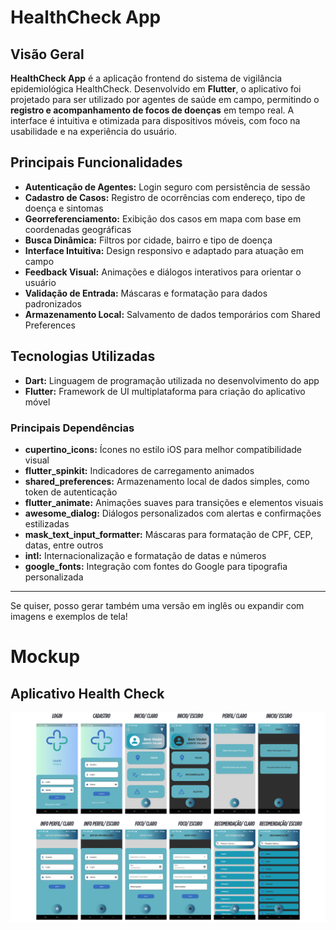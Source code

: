 # HealthCheck App  
## Visão Geral  
**HealthCheck App** é a aplicação frontend do sistema de vigilância epidemiológica HealthCheck. Desenvolvido em **Flutter**, o aplicativo foi projetado para ser utilizado por agentes de saúde em campo, permitindo o **registro e acompanhamento de focos de doenças** em tempo real. A interface é intuitiva e otimizada para dispositivos móveis, com foco na usabilidade e na experiência do usuário.

## Principais Funcionalidades  
- **Autenticação de Agentes:** Login seguro com persistência de sessão  
- **Cadastro de Casos:** Registro de ocorrências com endereço, tipo de doença e sintomas  
- **Georreferenciamento:** Exibição dos casos em mapa com base em coordenadas geográficas  
- **Busca Dinâmica:** Filtros por cidade, bairro e tipo de doença  
- **Interface Intuitiva:** Design responsivo e adaptado para atuação em campo  
- **Feedback Visual:** Animações e diálogos interativos para orientar o usuário  
- **Validação de Entrada:** Máscaras e formatação para dados padronizados  
- **Armazenamento Local:** Salvamento de dados temporários com Shared Preferences  

## Tecnologias Utilizadas  
- **Dart:** Linguagem de programação utilizada no desenvolvimento do app  
- **Flutter:** Framework de UI multiplataforma para criação do aplicativo móvel  

### Principais Dependências  
- **cupertino_icons:** Ícones no estilo iOS para melhor compatibilidade visual  
- **flutter_spinkit:** Indicadores de carregamento animados  
- **shared_preferences:** Armazenamento local de dados simples, como token de autenticação  
- **flutter_animate:** Animações suaves para transições e elementos visuais  
- **awesome_dialog:** Diálogos personalizados com alertas e confirmações estilizadas  
- **mask_text_input_formatter:** Máscaras para formatação de CPF, CEP, datas, entre outros  
- **intl:** Internacionalização e formatação de datas e números  
- **google_fonts:** Integração com fontes do Google para tipografia personalizada  

---

Se quiser, posso gerar também uma versão em inglês ou expandir com imagens e exemplos de tela!

# Mockup

## Aplicativo Health Check


<img src="https://github.com/GabrielHR0sa/HealthCheck_front-end/blob/main/mockups/telas.png?raw=true">
